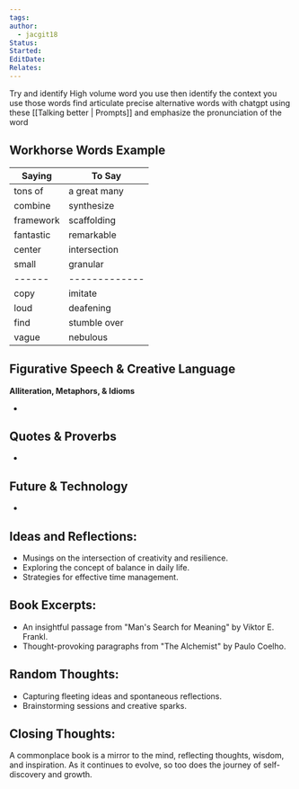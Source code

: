 ```yaml
---
tags: 
author:
  - jacgit18
Status: 
Started: 
EditDate: 
Relates:
---
```


Try and identify High volume word you use then identify the context you use those words find articulate precise alternative words with chatgpt using these [[Talking better | Prompts]] and emphasize the pronunciation of the word 


## Workhorse Words Example

|   Saying    |   To Say      |
| ------------- | --------------- |
| tons of       | a great many    |
| combine       | synthesize      |
| framework     | scaffolding     |
| fantastic     | remarkable      |
| center        | intersection    |
| small         | granular        |
| ------ | ------------- |
| copy   | imitate       |
| loud   | deafening     |
| find   | stumble over  |
| vague  | nebulous      |


## Figurative Speech & Creative Language
**Alliteration, Metaphors, & Idioms**

- 


## Quotes & Proverbs


- 



## Future & Technology
- 

## **Ideas and Reflections:**  
- Musings on the intersection of creativity and resilience.  
- Exploring the concept of balance in daily life.  
- Strategies for effective time management.  
  
## **Book Excerpts:**  
- An insightful passage from "Man's Search for Meaning" by Viktor E. Frankl.  
- Thought-provoking paragraphs from "The Alchemist" by Paulo Coelho.



## **Random Thoughts:**  
- Capturing fleeting ideas and spontaneous reflections.  
- Brainstorming sessions and creative sparks.



## **Closing Thoughts:**  
A commonplace book is a mirror to the mind, reflecting thoughts, wisdom, and inspiration. As it continues to evolve, so too does the journey of self-discovery and growth.